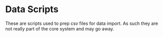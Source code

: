 # Data Scripts

These are scripts used to prep csv files for data import. As such they are not 
really part of the core system and may go away.